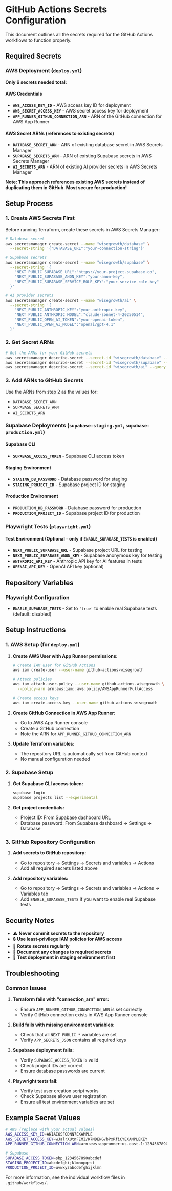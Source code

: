 # GitHub Actions Secrets Configuration

This document outlines all the secrets required for the GitHub Actions workflows to function properly.

## Required Secrets

### AWS Deployment (`deploy.yml`)

**Only 6 secrets needed total:**

#### AWS Credentials
- **`AWS_ACCESS_KEY_ID`** - AWS access key ID for deployment
- **`AWS_SECRET_ACCESS_KEY`** - AWS secret access key for deployment
- **`APP_RUNNER_GITHUB_CONNECTION_ARN`** - ARN of the GitHub connection for AWS App Runner

#### AWS Secret ARNs (references to existing secrets)
- **`DATABASE_SECRET_ARN`** - ARN of existing database secret in AWS Secrets Manager
- **`SUPABASE_SECRETS_ARN`** - ARN of existing Supabase secrets in AWS Secrets Manager  
- **`AI_SECRETS_ARN`** - ARN of existing AI provider secrets in AWS Secrets Manager

**Note: This approach references existing AWS secrets instead of duplicating them in GitHub. Most secure for production!**

## Setup Process

### 1. Create AWS Secrets First
Before running Terraform, create these secrets in AWS Secrets Manager:

```bash
# Database secret
aws secretsmanager create-secret --name "wisegrowth/database" \
  --secret-string '{"DATABASE_URL":"your-connection-string"}'

# Supabase secrets
aws secretsmanager create-secret --name "wisegrowth/supabase" \
  --secret-string '{
    "NEXT_PUBLIC_SUPABASE_URL":"https://your-project.supabase.co",
    "NEXT_PUBLIC_SUPABASE_ANON_KEY":"your-anon-key",
    "NEXT_PUBLIC_SUPABASE_SERVICE_ROLE_KEY":"your-service-role-key"
  }'

# AI provider secrets
aws secretsmanager create-secret --name "wisegrowth/ai" \
  --secret-string '{
    "NEXT_PUBLIC_ANTHROPIC_KEY":"your-anthropic-key",
    "NEXT_PUBLIC_ANTHROPIC_MODEL":"claude-sonnet-4-20250514",
    "NEXT_PUBLIC_OPEN_AI_TOKEN":"your-openai-token",
    "NEXT_PUBLIC_OPEN_AI_MODEL":"openai/gpt-4.1"
  }'
```

### 2. Get Secret ARNs
```bash
# Get the ARNs for your GitHub secrets
aws secretsmanager describe-secret --secret-id "wisegrowth/database" --query 'ARN'
aws secretsmanager describe-secret --secret-id "wisegrowth/supabase" --query 'ARN'
aws secretsmanager describe-secret --secret-id "wisegrowth/ai" --query 'ARN'
```

### 3. Add ARNs to GitHub Secrets
Use the ARNs from step 2 as the values for:
- `DATABASE_SECRET_ARN`
- `SUPABASE_SECRETS_ARN`
- `AI_SECRETS_ARN`

### Supabase Deployments (`supabase-staging.yml`, `supabase-production.yml`)

#### Supabase CLI
- **`SUPABASE_ACCESS_TOKEN`** - Supabase CLI access token

#### Staging Environment
- **`STAGING_DB_PASSWORD`** - Database password for staging
- **`STAGING_PROJECT_ID`** - Supabase project ID for staging

#### Production Environment  
- **`PRODUCTION_DB_PASSWORD`** - Database password for production
- **`PRODUCTION_PROJECT_ID`** - Supabase project ID for production

### Playwright Tests (`playwright.yml`)

#### Test Environment (Optional - only if `ENABLE_SUPABASE_TESTS` is enabled)
- **`NEXT_PUBLIC_SUPABASE_URL`** - Supabase project URL for testing
- **`NEXT_PUBLIC_SUPABASE_ANON_KEY`** - Supabase anonymous key for testing
- **`ANTHROPIC_API_KEY`** - Anthropic API key for AI features in tests
- **`OPENAI_API_KEY`** - OpenAI API key (optional)

## Repository Variables

### Playwright Configuration
- **`ENABLE_SUPABASE_TESTS`** - Set to `'true'` to enable real Supabase tests (default: disabled)

## Setup Instructions

### 1. AWS Setup (for `deploy.yml`)

1. **Create AWS User with App Runner permissions:**
   ```bash
   # Create IAM user for GitHub Actions
   aws iam create-user --user-name github-actions-wisegrowth
   
   # Attach policies
   aws iam attach-user-policy --user-name github-actions-wisegrowth \
     --policy-arn arn:aws:iam::aws:policy/AWSAppRunnerFullAccess
   
   # Create access keys
   aws iam create-access-key --user-name github-actions-wisegrowth
   ```

2. **Create GitHub Connection in AWS App Runner:**
   - Go to AWS App Runner console
   - Create a GitHub connection
   - Note the ARN for `APP_RUNNER_GITHUB_CONNECTION_ARN`

3. **Update Terraform variables:**
   - The repository URL is automatically set from GitHub context
   - No manual configuration needed

### 2. Supabase Setup

1. **Get Supabase CLI access token:**
   ```bash
   supabase login
   supabase projects list --experimental
   ```

2. **Get project credentials:**
   - Project ID: From Supabase dashboard URL
   - Database password: From Supabase dashboard → Settings → Database

### 3. GitHub Repository Configuration

1. **Add secrets to GitHub repository:**
   - Go to repository → Settings → Secrets and variables → Actions
   - Add all required secrets listed above

2. **Add repository variables:**
   - Go to repository → Settings → Secrets and variables → Actions → Variables tab
   - Add `ENABLE_SUPABASE_TESTS` if you want to enable real Supabase tests

## Security Notes

- ⚠️ **Never commit secrets to the repository**
- 🔒 **Use least-privilege IAM policies for AWS access**
- 🔄 **Rotate secrets regularly**
- 📝 **Document any changes to required secrets**
- 🧪 **Test deployment in staging environment first**

## Troubleshooting

### Common Issues

1. **Terraform fails with "connection_arn" error:**
   - Ensure `APP_RUNNER_GITHUB_CONNECTION_ARN` is set correctly
   - Verify GitHub connection exists in AWS App Runner console

2. **Build fails with missing environment variables:**
   - Check that all `NEXT_PUBLIC_*` variables are set
   - Verify `APP_SECRETS_JSON` contains all required keys

3. **Supabase deployment fails:**
   - Verify `SUPABASE_ACCESS_TOKEN` is valid
   - Check project IDs are correct
   - Ensure database passwords are current

4. **Playwright tests fail:**
   - Verify test user creation script works
   - Check Supabase allows user registration
   - Ensure all test environment variables are set

## Example Secret Values

```bash
# AWS (replace with your actual values)
AWS_ACCESS_KEY_ID=AKIAIOSFODNN7EXAMPLE
AWS_SECRET_ACCESS_KEY=wJalrXUtnFEMI/K7MDENG/bPxRfiCYEXAMPLEKEY
APP_RUNNER_GITHUB_CONNECTION_ARN=arn:aws:apprunner:us-east-1:123456789012:connection/my-connection

# Supabase
SUPABASE_ACCESS_TOKEN=sbp_1234567890abcdef
STAGING_PROJECT_ID=abcdefghijklmnopqrst
PRODUCTION_PROJECT_ID=uvwxyzabcdefghijklmn
```

For more information, see the individual workflow files in `.github/workflows/`.